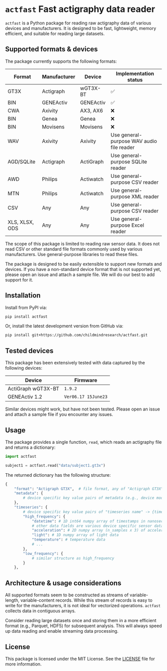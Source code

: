 # `actfast` Fast actigraphy data reader

`actfast` is a Python package for reading raw actigraphy data of various devices and manufacturers. It is designed to be fast, lightweight, memory efficient, and suitable for reading large datasets.

## Supported formats & devices

The package currently supports the following formats:

| Format | Manufacturer | Device | Implementation status |
| --- | --- | --- | --- |
| GT3X | Actigraph | wGT3X-BT | ✅ |
| BIN | GENEActiv | GENEActiv | ✅ |
| CWA | Axivity | AX3, AX6 | ❌ |
| BIN | Genea | Genea | ❌ |
| BIN | Movisens | Movisens | ❌ |
| WAV | Axivity | Axivity | Use general-purpose WAV audio file reader |
| AGD/SQLite | Actigraph | ActiGraph | Use general-purpose SQLite reader |
| AWD | Philips | Actiwatch | Use general-purpose CSV reader |
| MTN | Philips | Actiwatch | Use general-purpose XML reader |
| CSV | Any | Any | Use general-purpose CSV reader |
| XLS, XLSX, ODS | Any | Any | Use general-purpose Excel reader |

The scope of this package is limited to reading raw sensor
data. It does not read CSV or other standard file formats commonly used by various manufacturers. Use general-purpose libraries to read these files.

The package is designed to be easily extensible to support new formats and devices. If you have a non-standard device format that is not supported yet, please open an issue and attach a sample file. We will do our best to add support for it.

## Installation

Install from PyPI via:

```bash
pip install actfast
```

Or, install the latest development version from GitHub via:

```bash
pip install git+https://github.com/childmindresearch/actfast.git
```

## Tested devices

This package has been extensively tested with data captured by the following devices:

| Device | Firmware |
| --- | --- |
| ActiGraph wGT3X-BT | `1.9.2` |
| GENEActiv 1.2 | `Ver06.17 15June23` |

Similar devices might work, but have not been tested. Please open an issue and attach a sample file if you encounter any issues.

## Usage

The package provides a single function, `read`, which reads an actigraphy file and returns a dictionary:

```python
import actfast

subject1 = actfast.read("data/subject1.gt3x")
```

The returned dictionary has the following structure:

```python
{
    "format": "Actigraph GT3X",  # file format, any of "Actigraph GT3X", "Axivity CWA", "GeneActiv BIN", "Genea BIN", "Unknown WAV", "Unknown SQLite"
    "metadata": {
        # device specific key value pairs of metadata (e.g., device model, firmware version)
    },
    "timeseries": {
        # device specific key value pairs of "timeseries name" -> {timeseries data}, e.g.:
        "high_frequency": {
            "datetime": # 1D int64 numpy array of timestamps in nanoseconds (Unix epoch time)
            # other data fields are various device specific sensor data, e.g.:
            "acceleration": # 2D numpy array (n_samples x 3) of acceleration data (x, y, z)
            "light": # 1D numpy array of light data
            "temperature": # temperature data
            # ...
        },
        "low_frequency": {
            # similar structure as high_frequency
        }
    },
```

## Architecture & usage considerations

All supported formats seem to be constructed as streams of variable-length, variable-content records. While this stream of records is easy to write for the manufacturers, it is not ideal for vectorized operations. `actfast` collects data in contiguous arrays.

Consider reading large datasets once and storing them in a more efficient format (e.g., Parquet, HDF5) for subsequent analysis. This will always speed up data reading and enable streaming data processing.

## License

This package is licensed under the MIT License. See the [LICENSE](LICENSE) file for more information.
